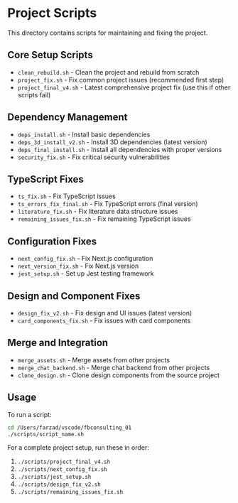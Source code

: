 # Project Scripts

This directory contains scripts for maintaining and fixing the project.

## Core Setup Scripts

- `clean_rebuild.sh` - Clean the project and rebuild from scratch
- `project_fix.sh` - Fix common project issues (recommended first step)
- `project_final_v4.sh` - Latest comprehensive project fix (use this if other scripts fail)

## Dependency Management

- `deps_install.sh` - Install basic dependencies
- `deps_3d_install_v2.sh` - Install 3D dependencies (latest version)
- `deps_final_install.sh` - Install all dependencies with proper versions
- `security_fix.sh` - Fix critical security vulnerabilities

## TypeScript Fixes

- `ts_fix.sh` - Fix TypeScript issues
- `ts_errors_fix_final.sh` - Fix TypeScript errors (final version)
- `literature_fix.sh` - Fix literature data structure issues
- `remaining_issues_fix.sh` - Fix remaining TypeScript issues

## Configuration Fixes

- `next_config_fix.sh` - Fix Next.js configuration
- `next_version_fix.sh` - Fix Next.js version
- `jest_setup.sh` - Set up Jest testing framework

## Design and Component Fixes

- `design_fix_v2.sh` - Fix design and UI issues (latest version)
- `card_components_fix.sh` - Fix issues with card components

## Merge and Integration

- `merge_assets.sh` - Merge assets from other projects
- `merge_chat_backend.sh` - Merge chat backend from other projects
- `clone_design.sh` - Clone design components from the source project

## Usage

To run a script:

```bash
cd /Users/farzad/vscode/fbconsulting_01
./scripts/script_name.sh
```

For a complete project setup, run these in order:

1. `./scripts/project_final_v4.sh`
2. `./scripts/next_config_fix.sh`
3. `./scripts/jest_setup.sh`
4. `./scripts/design_fix_v2.sh`
5. `./scripts/remaining_issues_fix.sh`
